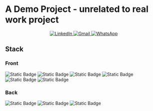 # A Demo Project - unrelated to real work project

<p align="center">
  <a href="https://www.linkedin.com/in/liuchen27/">
    <img src="https://img.shields.io/badge/linkedin-%230077B5?style=for-the-badge&logo=linkedin" alt="LinkedIn">
  </a>
  <a href="mailto:liu.chenbusiness@gmail.com">
    <img src="https://img.shields.io/badge/Gmail-D14836?style=for-the-badge&logo=gmail&logoColor=white" alt="Gmail">
  </a>
  <a href="https://wa.me/491772289641">
    <img src="https://img.shields.io/badge/WhatsApp-25D366?style=for-the-badge&logo=whatsapp&logoColor=white" alt="WhatsApp">
  </a>
</p>

## Stack
 ### Front
  ![Static Badge](https://img.shields.io/badge/Made_with-Typescript-orange?logo=typescript)
  ![Static Badge](https://img.shields.io/badge/Made_with-React-orange?logo=react)
  ![Static Badge](https://img.shields.io/badge/Made_with-Formik-orange?logo=formik)
  ![Static Badge](https://img.shields.io/badge/Made_with-MUI-orange?logo=mui)
  ![Static Badge](https://img.shields.io/badge/Made_with-Webpack-orange?logo=webpack)
  ![Static Badge](https://img.shields.io/badge/Made_with-yarn-orange?logo=yarn)

### Back
 ![Static Badge](https://img.shields.io/badge/Made_with-Prisma-orange?logo=prisma)
 ![Static Badge](https://img.shields.io/badge/Made_with-SQLite-orange?logo=sqlite)
 ![Static Badge](https://img.shields.io/badge/Made_with-Express-orange?logo=express)

 
